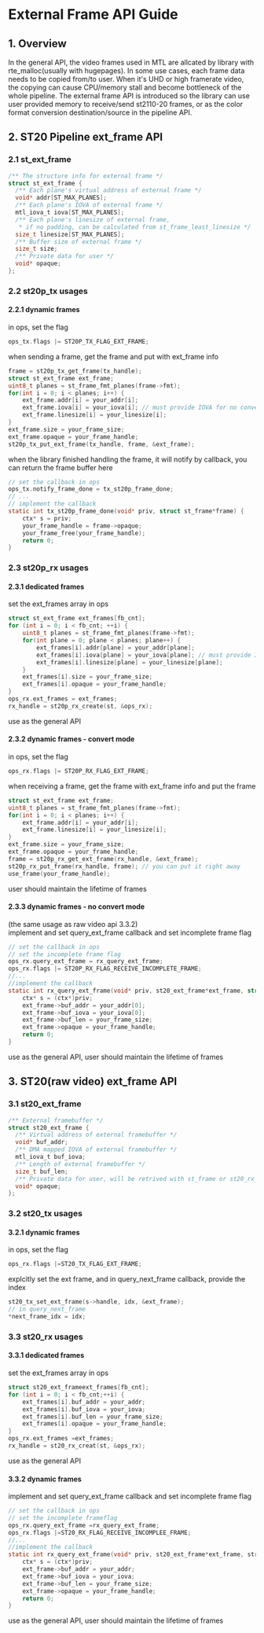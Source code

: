 # External Frame API Guide

## 1. Overview

In the general API, the video frames used in MTL are allcated by library with rte_malloc(usually with hugepages).
In some use cases, each frame data needs to be copied from/to user. When it's UHD or high framerate video, the copying can cause CPU/memory stall and become bottleneck of the whole pipeline.
The external frame API is introduced so the library can use user provided memory to receive/send st2110-20 frames, or as the color format conversion destination/source in the pipeline API.

## 2. ST20 Pipeline ext_frame API

### 2.1 st_ext_frame

```c
/** The structure info for external frame */
struct st_ext_frame {
  /** Each plane's virtual address of external frame */
  void* addr[ST_MAX_PLANES];
  /** Each plane's IOVA of external frame */
  mtl_iova_t iova[ST_MAX_PLANES];
  /** Each plane's linesize of external frame,
   * if no padding, can be calculated from st_frame_least_linesize */
  size_t linesize[ST_MAX_PLANES];
  /** Buffer size of external frame */
  size_t size;
  /** Private data for user */
  void* opaque;
};
```

### 2.2 st20p_tx usages

#### 2.2.1 dynamic frames

in ops, set the flag

```c
ops_tx.flags |= ST20P_TX_FLAG_EXT_FRAME;
```

when sending a frame, get the frame and put with ext_frame info

```c
frame = st20p_tx_get_frame(tx_handle);
struct st_ext_frame ext_frame;
uint8_t planes = st_frame_fmt_planes(frame->fmt);
for(int i = 0; i < planes; i++) {
    ext_frame.addr[i] = your_addr[i];
    ext_frame.iova[i] = your_iova[i]; // must provide IOVA for no convert mode
    ext_frame.linesize[i] = your_linesize[i];
}
ext_frame.size = your_frame_size;
ext_frame.opaque = your_frame_handle;
st20p_tx_put_ext_frame(tx_handle, frame, &ext_frame);
```

when the library finished handling the frame, it will notify by callback, you can return the frame buffer here

```c
// set the callback in ops
ops_tx.notify_frame_done = tx_st20p_frame_done;
// ...
// implement the callback
static int tx_st20p_frame_done(void* priv, struct st_frame*frame) {
    ctx* s = priv;
    your_frame_handle = frame->opaque;
    your_frame_free(your_frame_handle);
    return 0;
}
```

### 2.3 st20p_rx usages

#### 2.3.1 dedicated frames

set the ext_frames array in ops

```c
struct st_ext_frame ext_frames[fb_cnt];
for (int i = 0; i < fb_cnt; ++i) {
    uint8_t planes = st_frame_fmt_planes(frame->fmt);
    for(int plane = 0; plane < planes; plane++) {
        ext_frames[i].addr[plane] = your_addr[plane];
        ext_frames[i].iova[plane] = your_iova[plane]; // must provide IOVA for no convert mode
        ext_frames[i].linesize[plane] = your_linesize[plane];
    }
    ext_frames[i].size = your_frame_size;
    ext_frames[i].opaque = your_frame_handle;
}
ops_rx.ext_frames = ext_frames;
rx_handle = st20p_rx_create(st, &ops_rx);
```

use as the general API

#### 2.3.2 dynamic frames - convert mode

in ops, set the flag

```c
ops_rx.flags |= ST20P_RX_FLAG_EXT_FRAME;
```

when receiving a frame, get the frame with ext_frame info and put the frame

```c
struct st_ext_frame ext_frame;
uint8_t planes = st_frame_fmt_planes(frame->fmt);
for(int i = 0; i < planes; i++) {
    ext_frame.addr[i] = your_addr[i];
    ext_frame.linesize[i] = your_linesize[i];
}
ext_frame.size = your_frame_size;
ext_frame.opaque = your_frame_handle;
frame = st20p_rx_get_ext_frame(rx_handle, &ext_frame);
st20p_rx_put_frame(rx_handle, frame); // you can put it right away
use_frame(your_frame_handle);
```

user should maintain the lifetime of frames

#### 2.3.3 dynamic frames - no convert mode

(the same usage as raw video api 3.3.2)  
implement and set query_ext_frame callback and set incomplete frame flag

```c
// set the callback in ops
// set the incomplete frame flag
ops_rx.query_ext_frame = rx_query_ext_frame;
ops_rx.flags |= ST20P_RX_FLAG_RECEIVE_INCOMPLETE_FRAME;
//...
//implement the callback
static int rx_query_ext_frame(void* priv, st20_ext_frame*ext_frame, struct st20_rx_frame_meta* meta) {
    ctx* s = (ctx*)priv;
    ext_frame->buf_addr = your_addr[0];
    ext_frame->buf_iova = your_iova[0];
    ext_frame->buf_len = your_frame_size;
    ext_frame->opaque = your_frame_handle;
    return 0;
}
```

use as the general API, user should maintain the lifetime of frames

## 3. ST20(raw video) ext_frame API

### 3.1 st20_ext_frame

```c
/** External framebuffer */
struct st20_ext_frame {
  /** Virtual address of external framebuffer */
  void* buf_addr;
  /** DMA mapped IOVA of external framebuffer */
  mtl_iova_t buf_iova;
  /** Length of external framebuffer */
  size_t buf_len;
  /** Private data for user, will be retrived with st_frame or st20_rx_frame_meta */
  void* opaque;
};
```

### 3.2 st20_tx usages

#### 3.2.1 dynamic frames

in ops, set the flag

```c
ops_rx.flags |=ST20_TX_FLAG_EXT_FRAME;
```

explcitly set the ext frame, and in query_next_frame callback, provide the index

```c
st20_tx_set_ext_frame(s->handle, idx, &ext_frame);
// in query_next_frame
*next_frame_idx = idx;
```

### 3.3 st20_rx usages

#### 3.3.1 dedicated frames

set the ext_frames array in ops

```c
struct st20_ext_frameext_frames[fb_cnt];
for (int i = 0; i < fb_cnt;++i) {
    ext_frames[i].buf_addr = your_addr;
    ext_frames[i].buf_iova = your_iova;
    ext_frames[i].buf_len = your_frame_size;
    ext_frames[i].opaque = your_frame_handle;
}
ops_rx.ext_frames =ext_frames;
rx_handle = st20_rx_creat(st, &ops_rx);
```

use as the general API

#### 3.3.2 dynamic frames

implement and set query_ext_frame callback and set incomplete frame flag

```c
// set the callback in ops
// set the incomplete frameflag
ops_rx.query_ext_frame =rx_query_ext_frame;
ops_rx.flags |=ST20_RX_FLAG_RECEIVE_INCOMPLEE_FRAME;
//...
//implement the callback
static int rx_query_ext_frame(void* priv, st20_ext_frame*ext_frame, structst20_rx_frame_meta* meta) {
    ctx* s = (ctx*)priv;
    ext_frame->buf_addr = your_addr;
    ext_frame->buf_iova = your_iova;
    ext_frame->buf_len = your_frame_size;
    ext_frame->opaque = your_frame_handle;
    return 0;
}
```

use as the general API, user should maintain the lifetime of frames
